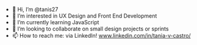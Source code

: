 - 👋 Hi, I’m @tanis27
- 👀 I’m interested in UX Design and Front End Development
- 🌱 I’m currently learning JavaScript
- 💞️ I’m looking to collaborate on small design projects or sprints
- 📫 How to reach me: via LinkedIn! www.linkedin.com/in/tania-v-castro/

<!---
tanis27/tanis27 is a ✨ special ✨ repository because its `README.md` (this file) appears on your GitHub profile.
You can click the Preview link to take a look at your changes.
--->
